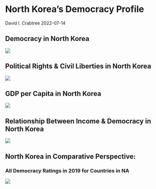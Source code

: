 North Korea’s Democracy Profile
================
David I. Crabtree
2022-07-14

## Democracy in North Korea

![](C:\Users\David\Desktop\PROGRA~1\FILESA~1\CFSS\hw06\reports\NORTHK~1/figure-gfm/Demscore-1.png)<!-- -->

## Political Rights & Civil Liberties in North Korea

![](C:\Users\David\Desktop\PROGRA~1\FILESA~1\CFSS\hw06\reports\NORTHK~1/figure-gfm/Political%20Rights%20&%20Civil%20Libs-1.png)<!-- -->

## GDP per Capita in North Korea

![](C:\Users\David\Desktop\PROGRA~1\FILESA~1\CFSS\hw06\reports\NORTHK~1/figure-gfm/GDP%20per%20Capita-1.png)<!-- -->

## Relationship Between Income & Democracy in North Korea

![](C:\Users\David\Desktop\PROGRA~1\FILESA~1\CFSS\hw06\reports\NORTHK~1/figure-gfm/Income%20&%20Dem-1.png)<!-- -->

## North Korea in Comparative Perspective:

### All Democracy Ratings in 2019 for Countries in NA

![](C:\Users\David\Desktop\PROGRA~1\FILESA~1\CFSS\hw06\reports\NORTHK~1/figure-gfm/Democracy%20in%20Comparative%20Perspective-1.png)<!-- -->
